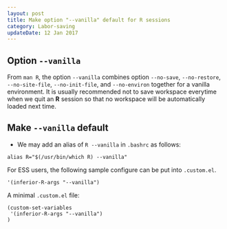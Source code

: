 ```yaml
---
layout: post
title: Make option "--vanilla" default for R sessions
category: Labor-saving
updateDate: 12 Jan 2017
---
```


## Option `--vanilla`

From `man R`, the option `--vanilla` combines option `--no-save`,
`--no-restore`, `--no-site-file`, `--no-init-file`, and `--no-environ` together
for a vanilla environment.  It is usually recommended not to save workspace
everytime when we quit an **R** session so that no workspace will be
automatically loaded next time.


## Make `--vanilla` default

+ We may add an alias of `R --vanilla` in `.bashrc` as follows:

```
alias R="$(/usr/bin/which R) --vanilla"
```

For ESS users, the following sample configure can be put into `.custom.el`.

```
'(inferior-R-args "--vanilla")
```

A minimal `.custom.el` file:

```
(custom-set-variables
 '(inferior-R-args "--vanilla")
)
```


